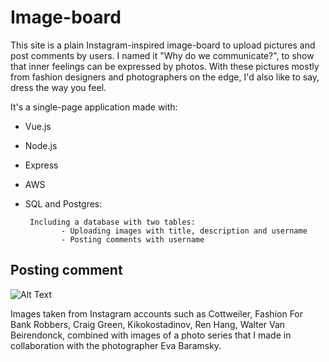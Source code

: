 # Image-board

This site is a plain Instagram-inspired image-board to upload pictures and post comments by users. I named it "Why do we communicate?", to show that inner feelings can be expressed by photos. With these pictures mostly from fashion designers and photographers on the edge, I'd also like to say, dress the way you feel.

It's a single-page application made with:

* Vue.js
* Node.js
* Express
* AWS
* SQL and Postgres:

       Including a database with two tables:
              - Uploading images with title, description and username
              - Posting comments with username


## Posting comment

![Alt Text](comments.gif)


Images taken from Instagram accounts such as Cottweiler, Fashion For Bank Robbers, Craig Green, Kikokostadinov, Ren Hang, Walter Van Beirendonck, combined with images of a photo series that I made in collaboration with the photographer Eva Baramsky.
